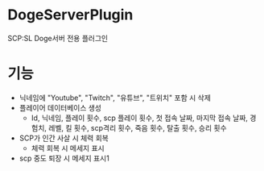 # DogeServerPlugin
SCP:SL Doge서버 전용 플러그인

# 기능
 - 닉네임에 "Youtube", "Twitch", "유튜브", "트위치" 포함 시 삭제
 - 플레이어 데이터베이스 생성
   -  Id, 닉네임, 플레이 횟수, scp 플레이 횟수, 첫 접속 날짜, 마지막 접속 날짜, 경험치, 레벨, 킬 횟수, scp격리 횟수, 죽음 횟수, 탈출 횟수, 승리 횟수
 - SCP가 인간 사살 시 체력 회복
   - 체력 회복 시 메세지 표시
 - scp 중도 퇴장 시 메세지 표시1
